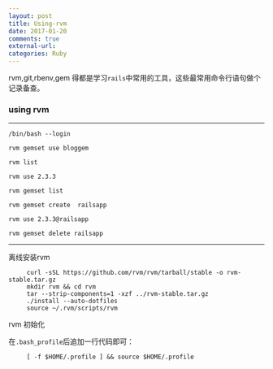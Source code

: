 ```yaml
---
layout: post
title: Using-rvm 
date: 2017-01-20
comments: true
external-url:
categories: Ruby
---
```


rvm,git,rbenv,gem 得都是学习`rails`中常用的工具，这些最常用命令行语句做个记录备查。

### using rvm
---

```
/bin/bash --login

rvm gemset use bloggem

rvm list

rvm use 2.3.3

rvm gemset list

rvm gemset create  railsapp

rvm use 2.3.3@railsapp

rvm gemset delete railsapp
```

---
离线安装rvm

```
     curl -sSL https://github.com/rvm/rvm/tarball/stable -o rvm-stable.tar.gz
     mkdir rvm && cd rvm
     tar --strip-components=1 -xzf ../rvm-stable.tar.gz
     ./install --auto-dotfiles
     source ~/.rvm/scripts/rvm
```    
rvm 初始化

在`.bash_profile`后追加一行代码即可：

```
     [ -f $HOME/.profile ] && source $HOME/.profile
```










